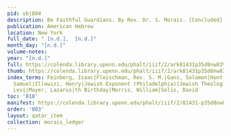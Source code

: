 ```yaml
---
pid: obj804
description: Be Faithful Guardians. By Rev. Dr. S. Morais. [Concluded].
publication: American Hebrew
location: New York
full_date: " [n.d.],  [n.d.]"
month_day: "[n.d.]"
volume-notes:
year: "[n.d.]"
full: https://colenda.library.upenn.edu/phalt/iiif/2/ark81431p35d8nw83%2FSHA256E-s7210051--09e4441defcdc71656b348ac4a02aca0ad72eeef0f1e9a6c54fecd9ee3ef75ce.jpeg/full/3500,/0/default.jpg
thumb: https://colenda.library.upenn.edu/phalt/iiif/2/ark81431p35d8nw83%2FSHA256E-s7210051--09e4441defcdc71656b348ac4a02aca0ad72eeef0f1e9a6c54fecd9ee3ef75ce.jpeg/full/!200,200/0/default.jpg
index_terms: Feinberg, Isaac|Fleischman, Rev. S. M.|Gans, Solomon|Hunt, Isaac|Hyneman,
  Samuel|Illowizi, Henry|Jewish Exponent (Philadelphia)|Jewish Theological Seminary|Mastbaum,
  Levi|Mayer, Lazarus|th Birthday|Morris, William|Solis, David
toc: '818'
manifest: https://colenda.library.upenn.edu/phalt/iiif/2/81431-p35d8nw83/manifest
order: '803'
layout: qatar_item
collection: morais_ledger
---
```

